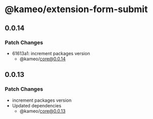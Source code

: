 # @kameo/extension-form-submit

## 0.0.14

### Patch Changes

- 61613a1: increment packages version
  - @kameo/core@0.0.14

## 0.0.13

### Patch Changes

- increment packages version
- Updated dependencies
  - @kameo/core@0.0.13
